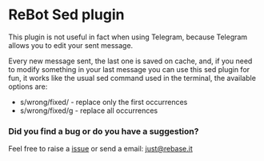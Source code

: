 # ReBot Sed plugin

This plugin is not useful in fact when using Telegram, because Telegram allows you to edit your sent message.

Every new message sent, the last one is saved on cache, and, if you need to modify something in your last message
you can use this sed plugin for fun, it works like the usual sed command used in the terminal, the available options are:

 - s/wrong/fixed/ - replace only the first occurrences
 - s/wrong/fixed/g - replace all occurrences


### Did you find a bug or do you have a suggestion?
Feel free to raise a [issue](https://github.com/rebase-it/rebot/issues/new) or send a email: just@rebase.it
